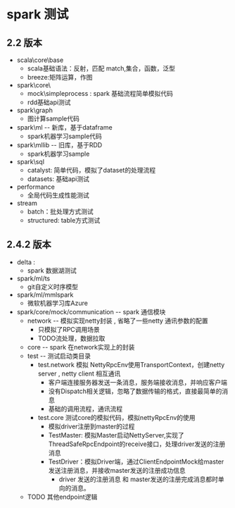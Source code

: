 #  spark 测试
##  2.2 版本
*  scala\core\base
    *   scala基础语法：反射，匹配 match,集合，函数，泛型
    *   breeze:矩阵运算，作图
*  spark\core\
    *   mock\simpleprocess :  spark 基础流程简单模拟代码
    *   rdd基础api测试
*  spark\graph
    *   图计算sample代码
*  spark\ml   -- 新库，基于dataframe
    *   spark机器学习sample代码   
*  spark\mllib -- 旧库，基于RDD
    *   spark机器学习sample
*  spark\sql
    *   catalyst: 简单代码，模拟了dataset的处理流程
    *   datasets: 基础api测试
*  performance
    *   全局代码生成性能测试
*  stream
    *   batch：批处理方式测试
    *   structured: table方式测试
    
    
## 2.4.2 版本
*   delta :
    *   spark 数据湖测试
*   spark/ml/ts
    *   git自定义时序模型
*   spark/ml/mmlspark
    *   微软机器学习库Azure
*   spark/core/mock/communication  -- spark 通信模块
    *   network -- 模拟实现netty封装 , 省略了一些netty 通讯参数的配置
        *   只模拟了RPC调用场景
        *   TODO流处理，数据拉取
    *   core -- spark 在network实现上的封装
    *   test -- 测试启动类目录
        *   test.network 模拟 NettyRpcEnv使用TransportContext，创建netty server , netty client 相互通讯
            *   客户端连接服务器发送一条消息，服务端接收消息，并响应客户端 
            *   没有Dispatch相关逻辑，忽略了数据传输的格式，直接最简单的消息
            *   基础的调用流程，通讯流程
        *   test.core 测试core的模拟代码，模拟nettyRpcEnv的使用
            *   模拟driver注册到master的过程
            *   TestMaster: 模拟Master启动NettyServer,实现了ThreadSafeRpcEndpoint的receive接口，处理driver发送的注册消息
            *   TestDriver：模拟Driver端，通过ClientEndpointMock给master发送注册消息，并接收master发送的注册成功信息
                *   driver 发送的注册消息 和 master发送的注册完成消息都时单向的消息。
    *   TODO 其他endpoint逻辑

    
